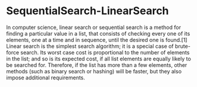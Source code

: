 SequentialSearch-LinearSearch
=============================

In computer science, linear search or sequential search is a method for finding a particular value in a list, that consists of checking every one of its elements, one at a time and in sequence, until the desired one is found.[1] Linear search is the simplest search algorithm; it is a special case of brute-force search. Its worst case cost is proportional to the number of elements in the list; and so is its expected cost, if all list elements are equally likely to be searched for. Therefore, if the list has more than a few elements, other methods (such as binary search or hashing) will be faster, but they also impose additional requirements.

